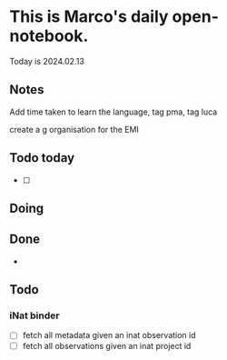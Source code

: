 # This is Marco's daily open-notebook.

Today is 2024.02.13


## Notes
Add time taken to learn the language, tag pma, tag luca

create a g organisation for the EMI 
## Todo today
- [ ] 

## Doing


## Done
*  


## Todo
### iNat binder
- [ ] fetch all metadata given an inat observation id
- [ ] fetch all observations given an inat project id